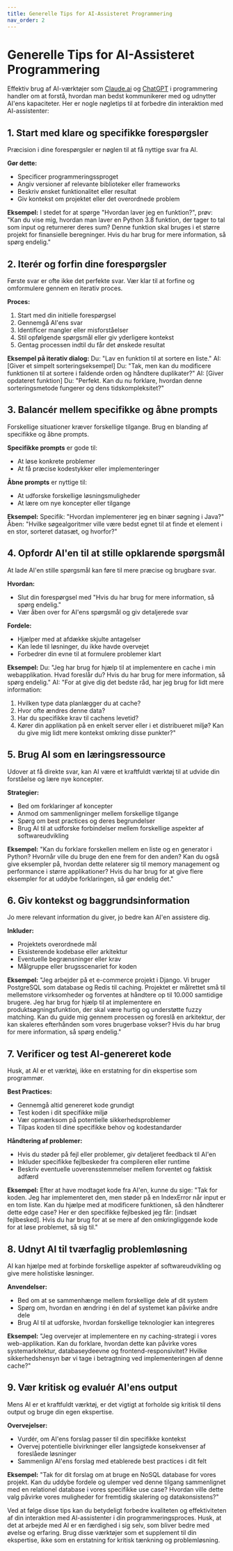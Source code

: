 ```yaml
---
title: Generelle Tips for AI-Assisteret Programmering
nav_order: 2
---
```


# Generelle Tips for AI-Assisteret Programmering

Effektiv brug af AI-værktøjer som [Claude.ai](https://claude.ai/) og [ChatGPT](https://chatgpt.com/) i programmering handler om at forstå, hvordan man bedst kommunikerer med og udnytter AI'ens kapaciteter. Her er nogle nøgletips til at forbedre din interaktion med AI-assistenter:

## 1. Start med klare og specifikke forespørgsler

Præcision i dine forespørgsler er nøglen til at få nyttige svar fra AI.

**Gør dette:**
- Specificer programmeringssproget
- Angiv versioner af relevante biblioteker eller frameworks
- Beskriv ønsket funktionalitet eller resultat
- Giv kontekst om projektet eller det overordnede problem

**Eksempel:**
I stedet for at spørge "Hvordan laver jeg en funktion?", prøv:
"Kan du vise mig, hvordan man laver en Python 3.8 funktion, der tager to tal som input og returnerer deres sum? Denne funktion skal bruges i et større projekt for finansielle beregninger. Hvis du har brug for mere information, så spørg endelig."

## 2. Iterér og forfin dine forespørgsler

Første svar er ofte ikke det perfekte svar. Vær klar til at forfine og omformulere gennem en iterativ proces.

**Proces:**
1. Start med din initielle forespørgsel
2. Gennemgå AI'ens svar
3. Identificer mangler eller misforståelser
4. Stil opfølgende spørgsmål eller giv yderligere kontekst
5. Gentag processen indtil du får det ønskede resultat

**Eksempel på iterativ dialog:**
Du: "Lav en funktion til at sortere en liste."
AI: [Giver et simpelt sorteringseksempel]
Du: "Tak, men kan du modificere funktionen til at sortere i faldende orden og håndtere duplikater?"
AI: [Giver opdateret funktion]
Du: "Perfekt. Kan du nu forklare, hvordan denne sorteringsmetode fungerer og dens tidskompleksitet?"

## 3. Balancér mellem specifikke og åbne prompts

Forskellige situationer kræver forskellige tilgange. Brug en blanding af specifikke og åbne prompts.

**Specifikke prompts** er gode til:
- At løse konkrete problemer
- At få præcise kodestykker eller implementeringer

**Åbne prompts** er nyttige til:
- At udforske forskellige løsningsmuligheder
- At lære om nye koncepter eller tilgange

**Eksempel:**
Specifik: "Hvordan implementerer jeg en binær søgning i Java?"
Åben: "Hvilke søgealgoritmer ville være bedst egnet til at finde et element i en stor, sorteret datasæt, og hvorfor?"

## 4. Opfordr AI'en til at stille opklarende spørgsmål

At lade AI'en stille spørgsmål kan føre til mere præcise og brugbare svar.

**Hvordan:**
- Slut din forespørgsel med "Hvis du har brug for mere information, så spørg endelig."
- Vær åben over for AI'ens spørgsmål og giv detaljerede svar

**Fordele:**
- Hjælper med at afdække skjulte antagelser
- Kan lede til løsninger, du ikke havde overvejet
- Forbedrer din evne til at formulere problemer klart

**Eksempel:**
Du: "Jeg har brug for hjælp til at implementere en cache i min webapplikation. Hvad foreslår du? Hvis du har brug for mere information, så spørg endelig."
AI: "For at give dig det bedste råd, har jeg brug for lidt mere information:
1. Hvilken type data planlægger du at cache?
2. Hvor ofte ændres denne data?
3. Har du specifikke krav til cachens levetid?
4. Kører din applikation på en enkelt server eller i et distribueret miljø?
Kan du give mig lidt mere kontekst omkring disse punkter?"

## 5. Brug AI som en læringsressource

Udover at få direkte svar, kan AI være et kraftfuldt værktøj til at udvide din forståelse og lære nye koncepter.

**Strategier:**
- Bed om forklaringer af koncepter
- Anmod om sammenligninger mellem forskellige tilgange
- Spørg om best practices og deres begrundelser
- Brug AI til at udforske forbindelser mellem forskellige aspekter af softwareudvikling

**Eksempel:**
"Kan du forklare forskellen mellem en liste og en generator i Python? Hvornår ville du bruge den ene frem for den anden? Kan du også give eksempler på, hvordan dette relaterer sig til memory management og performance i større applikationer? Hvis du har brug for at give flere eksempler for at uddybe forklaringen, så gør endelig det."

## 6. Giv kontekst og baggrundsinformation

Jo mere relevant information du giver, jo bedre kan AI'en assistere dig.

**Inkluder:**
- Projektets overordnede mål
- Eksisterende kodebase eller arkitektur
- Eventuelle begrænsninger eller krav
- Målgruppe eller brugsscenariet for koden

**Eksempel:**
"Jeg arbejder på et e-commerce projekt i Django. Vi bruger PostgreSQL som database og Redis til caching. Projektet er målrettet små til mellemstore virksomheder og forventes at håndtere op til 10.000 samtidige brugere. Jeg har brug for hjælp til at implementere en produktsøgningsfunktion, der skal være hurtig og understøtte fuzzy matching. Kan du guide mig gennem processen og foreslå en arkitektur, der kan skaleres efterhånden som vores brugerbase vokser? Hvis du har brug for mere information, så spørg endelig."

## 7. Verificer og test AI-genereret kode

Husk, at AI er et værktøj, ikke en erstatning for din ekspertise som programmør.

**Best Practices:**
- Gennemgå altid genereret kode grundigt
- Test koden i dit specifikke miljø
- Vær opmærksom på potentielle sikkerhedsproblemer
- Tilpas koden til dine specifikke behov og kodestandarder

**Håndtering af problemer:**
- Hvis du støder på fejl eller problemer, giv detaljeret feedback til AI'en
- Inkluder specifikke fejlbeskeder fra compileren eller runtime
- Beskriv eventuelle uoverensstemmelser mellem forventet og faktisk adfærd

**Eksempel:**
Efter at have modtaget kode fra AI'en, kunne du sige:
"Tak for koden. Jeg har implementeret den, men støder på en IndexError når input er en tom liste. Kan du hjælpe med at modificere funktionen, så den håndterer dette edge case? Her er den specifikke fejlbesked jeg får: [indsæt fejlbesked]. Hvis du har brug for at se mere af den omkringliggende kode for at løse problemet, så sig til."

## 8. Udnyt AI til tværfaglig problemløsning

AI kan hjælpe med at forbinde forskellige aspekter af softwareudvikling og give mere holistiske løsninger.

**Anvendelser:**
- Bed om at se sammenhænge mellem forskellige dele af dit system
- Spørg om, hvordan en ændring i én del af systemet kan påvirke andre dele
- Brug AI til at udforske, hvordan forskellige teknologier kan integreres

**Eksempel:**
"Jeg overvejer at implementere en ny caching-strategi i vores web-applikation. Kan du forklare, hvordan dette kan påvirke vores systemarkitektur, databaseydeevne og frontend-responsivitet? Hvilke sikkerhedshensyn bør vi tage i betragtning ved implementeringen af denne cache?"

## 9. Vær kritisk og evaluér AI'ens output

Mens AI er et kraftfuldt værktøj, er det vigtigt at forholde sig kritisk til dens output og bruge din egen ekspertise.

**Overvejelser:**
- Vurdér, om AI'ens forslag passer til din specifikke kontekst
- Overvej potentielle bivirkninger eller langsigtede konsekvenser af foreslåede løsninger
- Sammenlign AI'ens forslag med etablerede best practices i dit felt

**Eksempel:**
"Tak for dit forslag om at bruge en NoSQL database for vores projekt. Kan du uddybe fordele og ulemper ved denne tilgang sammenlignet med en relationel database i vores specifikke use case? Hvordan ville dette valg påvirke vores muligheder for fremtidig skalering og datakonsistens?"

Ved at følge disse tips kan du betydeligt forbedre kvaliteten og effektiviteten af din interaktion med AI-assistenter i din programmeringsproces. Husk, at det at arbejde med AI er en færdighed i sig selv, som bliver bedre med øvelse og erfaring. Brug disse værktøjer som et supplement til din ekspertise, ikke som en erstatning for kritisk tænkning og problemløsning.